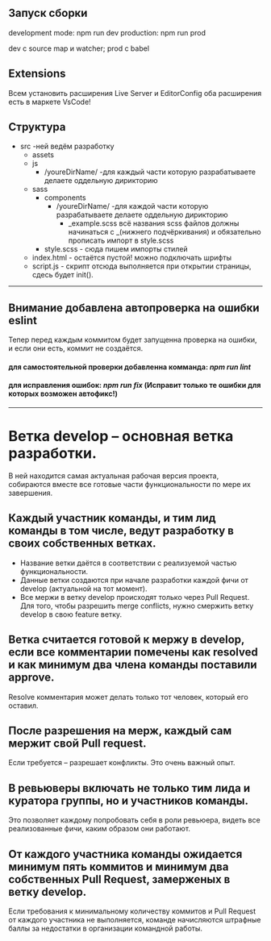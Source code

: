 ## Запуск сборки

development mode: npm run dev
production: npm run prod

dev с source map и watcher;
prod с babel

## Extensions

Всем установить расширения Live Server и EditorConfig оба расширения есть в маркете VsCode!

## Структура 

- src -ней ведём разработку
    - assets 
    - js
        - /youreDirName/ -для каждый части которую разрабатываете делаете оддельную дирикторию
    - sass
        - components
            - /youreDirName/ -для каждой части которую разрабатываете делаете оддельную дирикторию
               - _example.scss всё названия scss файлов должны начинаться с _(нижнего подчёркивания) и обязательно прописать импорт в style.scss
        - style.scss - сюда пишем импорты стилей
    - index.html - остаётся пустой! можно подключать шрифты
    - script.js - скрипт отсюда выполняется при открытии страницы, сдесь будет init().
  
---

## Внимание добавлена автопроверка на ошибки eslint

Тепер перед каждым коммитом будет запущенна проверка на ошибки, и если они есть, коммит не создаётся.

#### для самостоятельной проверки добавленна комманда: _npm run lint_
#### для исправления ошибок: _npm run fix_  (Исправит только те ошибки для которых возможен автофикс!)

---

# Ветка develop – основная ветка разработки.
В ней находится самая актуальная рабочая версия проекта, собираются вместе все готовые части функциональности по мере их завершения.

## Каждый участник команды, и тим лид команды в том числе, ведут разработку в своих собственных ветках. 

- Название ветки даётся в соответствии с реализуемой частью функциональности. 
- Данные ветки создаются при начале разработки каждой фичи от develop (актуальной на тот момент).
- Все мержи в ветку develop происходят только через Pull Request. Для того, чтобы разрешить merge conflicts, нужно смержить ветку develop в свою feature ветку.

## Ветка считается готовой к мержу в develop, если все комментарии помечены как resolved и как минимум два члена команды поставили approve. 
Resolve комментария может делать только тот человек, который его оставил.

## После разрешения на мерж, каждый сам мержит свой Pull request.
Если требуется – разрешает конфликты. Это очень важный опыт.

## В ревьюверы включать не только тим лида и куратора группы, но и участников команды. 
Это позволяет каждому попробовать себя в роли ревьюера, видеть все реализованные фичи, каким образом они работают.

## От каждого участника команды ожидается минимум пять коммитов и минимум два собственных Pull Request, замерженых в ветку develop. 

Если требования к минимальному количеству коммитов и Pull Request от каждого участника не выполняется, команде начисляются штрафные баллы за недостатки в организации командной работы.
